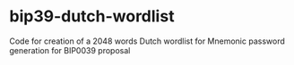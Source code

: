 # bip39-dutch-wordlist

Code for creation of a 2048 words Dutch wordlist for Mnemonic password generation for BIP0039 proposal

